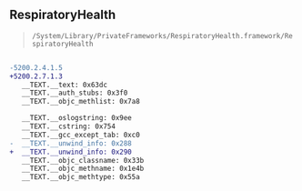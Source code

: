 ## RespiratoryHealth

> `/System/Library/PrivateFrameworks/RespiratoryHealth.framework/RespiratoryHealth`

```diff

-5200.2.4.1.5
+5200.2.7.1.3
   __TEXT.__text: 0x63dc
   __TEXT.__auth_stubs: 0x3f0
   __TEXT.__objc_methlist: 0x7a8

   __TEXT.__oslogstring: 0x9ee
   __TEXT.__cstring: 0x754
   __TEXT.__gcc_except_tab: 0xc0
-  __TEXT.__unwind_info: 0x288
+  __TEXT.__unwind_info: 0x290
   __TEXT.__objc_classname: 0x33b
   __TEXT.__objc_methname: 0x1e4b
   __TEXT.__objc_methtype: 0x55a

```
